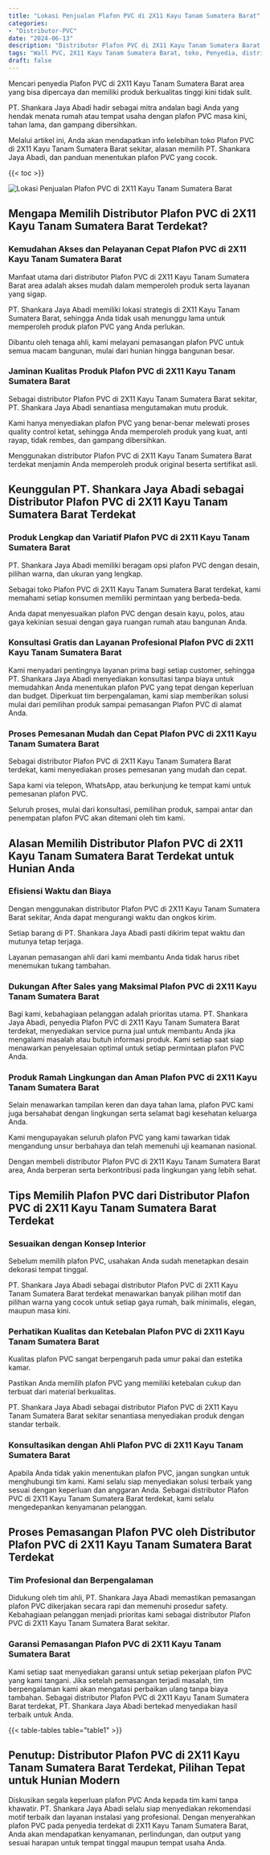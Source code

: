 ```yaml
---
title: "Lokasi Penjualan Plafon PVC di 2X11 Kayu Tanam Sumatera Barat"
categories: 
- "Distributor-PVC"
date: "2024-06-13"
description: "Distributor Plafon PVC di 2X11 Kayu Tanam Sumatera Barat bagi hunian, kantor, dan ritel. Panel unggulan, beragam motif, pilihan warna elegan, dengan layanan instalasi ditangani oleh tenaga ahli profesional serta garansi resmi!|Servis penyediaan Plafon PVC di 2X11 Kayu Tanam Sumatera Barat untuk keperluan tempat tinggal, perkantoran, maupun gerai, dengan material terbaik dan instalasi oleh teknisi ahli dan jaminan resmi.|Pilihan Plafon PVC di 2X11 Kayu Tanam Sumatera Barat yang terpercaya untuk hunian, perkantoran, serta toko, bersama panel berkualitas dan penempatan ditangani oleh teknisi berpengalaman serta jaminan resmi.|Distribusi Plafon PVC di 2X11 Kayu Tanam Sumatera Barat untuk tempat tinggal, perkantoran, dan toko, beserta panel terbaik dan instalasi ditangani oleh teknisi profesional, disertai beserta garansi resmi.}"
tags: "Wall PVC, 2X11 Kayu Tanam Sumatera Barat, toko, Penyedia, distributor"
draft: false
---
```


Mencari penyedia Plafon PVC di 2X11 Kayu Tanam Sumatera Barat area yang bisa dipercaya dan memiliki produk berkualitas tinggi kini tidak sulit.

PT. Shankara Jaya Abadi hadir sebagai mitra andalan bagi Anda yang hendak menata rumah atau tempat usaha dengan plafon PVC masa kini, tahan lama, dan gampang dibersihkan.

Melalui artikel ini, Anda akan mendapatkan info kelebihan toko Plafon PVC di 2X11 Kayu Tanam Sumatera Barat sekitar, alasan memilih PT. Shankara Jaya Abadi, dan panduan menentukan plafon PVC yang cocok.

{{< toc >}}

![Lokasi Penjualan Plafon PVC di 2X11 Kayu Tanam Sumatera Barat](/images/Distributor-PVC/Lokasi-Penjualan-Plafon-PVC-di-2X11-Kayu-Tanam-Sumatera-Barat.png)


## Mengapa Memilih Distributor Plafon PVC di 2X11 Kayu Tanam Sumatera Barat Terdekat?

### Kemudahan Akses dan Pelayanan Cepat Plafon PVC di 2X11 Kayu Tanam Sumatera Barat

Manfaat utama dari distributor Plafon PVC di 2X11 Kayu Tanam Sumatera Barat area adalah akses mudah dalam memperoleh produk serta layanan yang sigap.

PT. Shankara Jaya Abadi memiliki lokasi strategis di 2X11 Kayu Tanam Sumatera Barat, sehingga Anda tidak usah menunggu lama untuk memperoleh produk plafon PVC yang Anda perlukan.

Dibantu oleh tenaga ahli, kami melayani pemasangan plafon PVC untuk semua macam bangunan, mulai dari hunian hingga bangunan besar.

### Jaminan Kualitas Produk Plafon PVC di 2X11 Kayu Tanam Sumatera Barat

Sebagai distributor Plafon PVC di 2X11 Kayu Tanam Sumatera Barat sekitar, PT. Shankara Jaya Abadi senantiasa mengutamakan mutu produk.

Kami hanya menyediakan plafon PVC yang benar-benar melewati proses quality control ketat, sehingga Anda memperoleh produk yang kuat, anti rayap, tidak rembes, dan gampang dibersihkan.

Menggunakan distributor Plafon PVC di 2X11 Kayu Tanam Sumatera Barat terdekat menjamin Anda memperoleh produk original beserta sertifikat asli.

## Keunggulan PT. Shankara Jaya Abadi sebagai Distributor Plafon PVC di 2X11 Kayu Tanam Sumatera Barat Terdekat

### Produk Lengkap dan Variatif Plafon PVC di 2X11 Kayu Tanam Sumatera Barat

PT. Shankara Jaya Abadi memiliki beragam opsi plafon PVC dengan desain, pilihan warna, dan ukuran yang lengkap.

Sebagai toko Plafon PVC di 2X11 Kayu Tanam Sumatera Barat terdekat, kami memahami setiap konsumen memiliki permintaan yang berbeda-beda.

Anda dapat menyesuaikan plafon PVC dengan desain kayu, polos, atau gaya kekinian sesuai dengan gaya ruangan rumah atau bangunan Anda.

### Konsultasi Gratis dan Layanan Profesional Plafon PVC di 2X11 Kayu Tanam Sumatera Barat

Kami menyadari pentingnya layanan prima bagi setiap customer, sehingga PT. Shankara Jaya Abadi menyediakan konsultasi tanpa biaya untuk memudahkan Anda menentukan plafon PVC yang tepat dengan keperluan dan budget. Diperkuat tim berpengalaman, kami siap memberikan solusi mulai dari pemilihan produk sampai pemasangan Plafon PVC di alamat Anda.

### Proses Pemesanan Mudah dan Cepat Plafon PVC di 2X11 Kayu Tanam Sumatera Barat

Sebagai distributor Plafon PVC di 2X11 Kayu Tanam Sumatera Barat terdekat, kami menyediakan proses pemesanan yang mudah dan cepat.

Sapa kami via telepon, WhatsApp, atau berkunjung ke tempat kami untuk pemesanan plafon PVC.

Seluruh proses, mulai dari konsultasi, pemilihan produk, sampai antar dan penempatan plafon PVC akan ditemani oleh tim kami.

## Alasan Memilih Distributor Plafon PVC di 2X11 Kayu Tanam Sumatera Barat Terdekat untuk Hunian Anda

### Efisiensi Waktu dan Biaya

Dengan menggunakan distributor Plafon PVC di 2X11 Kayu Tanam Sumatera Barat sekitar, Anda dapat mengurangi waktu dan ongkos kirim.

Setiap barang di PT. Shankara Jaya Abadi pasti dikirim tepat waktu dan mutunya tetap terjaga.

Layanan pemasangan ahli dari kami membantu Anda tidak harus ribet menemukan tukang tambahan.

### Dukungan After Sales yang Maksimal Plafon PVC di 2X11 Kayu Tanam Sumatera Barat

Bagi kami, kebahagiaan pelanggan adalah prioritas utama. PT. Shankara Jaya Abadi, penyedia Plafon PVC di 2X11 Kayu Tanam Sumatera Barat terdekat, menyediakan service purna jual untuk membantu Anda jika mengalami masalah atau butuh informasi produk. Kami setiap saat siap menawarkan penyelesaian optimal untuk setiap permintaan plafon PVC Anda.

### Produk Ramah Lingkungan dan Aman Plafon PVC di 2X11 Kayu Tanam Sumatera Barat

Selain menawarkan tampilan keren dan daya tahan lama, plafon PVC kami juga bersahabat dengan lingkungan serta selamat bagi kesehatan keluarga Anda.

Kami mengupayakan seluruh plafon PVC yang kami tawarkan tidak mengandung unsur berbahaya dan telah memenuhi uji keamanan nasional.

Dengan membeli distributor Plafon PVC di 2X11 Kayu Tanam Sumatera Barat area, Anda berperan serta berkontribusi pada lingkungan yang lebih sehat.

## Tips Memilih Plafon PVC dari Distributor Plafon PVC di 2X11 Kayu Tanam Sumatera Barat Terdekat

### Sesuaikan dengan Konsep Interior

Sebelum memilih plafon PVC, usahakan Anda sudah menetapkan desain dekorasi tempat tinggal.

PT. Shankara Jaya Abadi sebagai distributor Plafon PVC di 2X11 Kayu Tanam Sumatera Barat terdekat menawarkan banyak pilihan motif dan pilihan warna yang cocok untuk setiap gaya rumah, baik minimalis, elegan, maupun masa kini.

### Perhatikan Kualitas dan Ketebalan Plafon PVC di 2X11 Kayu Tanam Sumatera Barat

Kualitas plafon PVC sangat berpengaruh pada umur pakai dan estetika kamar.

Pastikan Anda memilih plafon PVC yang memiliki ketebalan cukup dan terbuat dari material berkualitas.

PT. Shankara Jaya Abadi sebagai distributor Plafon PVC di 2X11 Kayu Tanam Sumatera Barat sekitar senantiasa menyediakan produk dengan standar terbaik.

### Konsultasikan dengan Ahli Plafon PVC di 2X11 Kayu Tanam Sumatera Barat

Apabila Anda tidak yakin menentukan plafon PVC, jangan sungkan untuk menghubungi tim kami. Kami selalu siap menyediakan solusi terbaik yang sesuai dengan keperluan dan anggaran Anda. Sebagai distributor Plafon PVC di 2X11 Kayu Tanam Sumatera Barat terdekat, kami selalu mengedepankan kenyamanan pelanggan.

## Proses Pemasangan Plafon PVC oleh Distributor Plafon PVC di 2X11 Kayu Tanam Sumatera Barat Terdekat

### Tim Profesional dan Berpengalaman

Didukung oleh tim ahli, PT. Shankara Jaya Abadi memastikan pemasangan plafon PVC dikerjakan secara rapi dan memenuhi prosedur safety. Kebahagiaan pelanggan menjadi prioritas kami sebagai distributor Plafon PVC di 2X11 Kayu Tanam Sumatera Barat sekitar.

### Garansi Pemasangan Plafon PVC di 2X11 Kayu Tanam Sumatera Barat

Kami setiap saat menyediakan garansi untuk setiap pekerjaan plafon PVC yang kami tangani. Jika setelah pemasangan terjadi masalah, tim berpengalaman kami akan mengatasi perbaikan ulang tanpa biaya tambahan. Sebagai distributor Plafon PVC di 2X11 Kayu Tanam Sumatera Barat terdekat, PT. Shankara Jaya Abadi bertekad menyediakan hasil terbaik untuk Anda.

{{< table-tables table="table1" >}}

## Penutup: Distributor Plafon PVC di 2X11 Kayu Tanam Sumatera Barat Terdekat, Pilihan Tepat untuk Hunian Modern

Diskusikan segala keperluan plafon PVC Anda kepada tim kami tanpa khawatir. PT. Shankara Jaya Abadi selalu siap menyediakan rekomendasi motif terbaik dan layanan instalasi yang profesional. Dengan menyerahkan plafon PVC pada penyedia terdekat di 2X11 Kayu Tanam Sumatera Barat, Anda akan mendapatkan kenyamanan, perlindungan, dan output yang sesuai harapan untuk tempat tinggal maupun tempat usaha Anda.